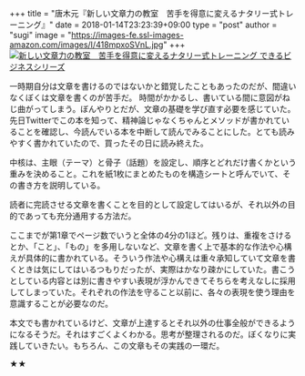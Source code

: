 +++
title = "唐木元『新しい文章力の教室　苦手を得意に変えるナタリー式トレーニング』"
date = 2018-01-14T23:23:39+09:00
type = "post"
author = "sugi"
image = "https://images-fe.ssl-images-amazon.com/images/I/418mpxoSVnL.jpg"
+++
<a href="http://www.amazon.co.jp/exec/obidos/ASIN/B013DX94FC/chezsugi-22/ref=nosim/" name="amazletlink" target="_blank"><img src="https://images-fe.ssl-images-amazon.com/images/I/418mpxoSVnL.jpg" alt="新しい文章力の教室　苦手を得意に変えるナタリー式トレーニング できるビジネスシリーズ" class="alignleft"  /></a>

一時期自分は文章を書けるのではないかと錯覚したこともあったのだが、間違いなくぼくは文章を書くのが苦手だ。 時間がかかるし、書いている間に意図がねじ曲がってしまう。ぼんやりとだが、文章の基礎を学び直す必要を感じていた。先日Twitterでこの本を知って、精神論じゃなくちゃんとメソッドが書かれていることを確認し、今読んでいる本を中断して読んでみることにした。とても読みやすく書かれていたので、買ったその日に読み終えた。

中核は、主眼（テーマ）と骨子（話題）を設定し、順序とどれだけ書くかという重みを決めること。これを紙1枚にまとめたものを構造シートと呼んでいて、その書き方を説明している。

読者に完読させる文章を書くことを目的として設定してはいるが、それ以外の目的であっても充分通用する方法だ。

ここまでが第1章でページ数でいうと全体の4分の1ほど。残りは、重複をさけるとか、「こと」、「もの」を多用しないなど、文章を書く上で基本的な作法や心構えが具体的に書かれている。そういう作法や心構えは重々承知していて文章を書くときは気にしてはいるつもりだったが、実際はかなり疎かにしていた。書こうとしている内容とは別に書きやすい表現が浮かんできてそちらを考えなしに採用してしまっていた。それぞれの作法を守ること以前に、各々の表現を使う理由を意識することが必要なのだ。

本文でも書かれているけど、文章が上達するとそれ以外の仕事全般ができるようになるそうだ。それはすごくよくわかる。思考が整理されるのだ。ぼくなりに実践していきたい。もちろん、この文章もその実践の一環だ。

★★